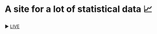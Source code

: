 # A site for a lot of statistical data :chart_with_upwards_trend:

:arrow_forward: [LIVE](http://www.karpat-haza-statisztikak.hu/)
